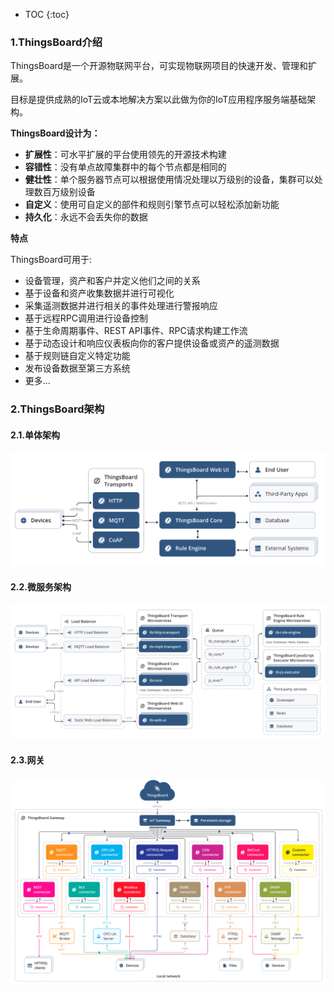 * TOC
{:toc}



### 1.ThingsBoard介绍

ThingsBoard是一个开源物联网平台，可实现物联网项目的快速开发、管理和扩展。

目标是提供成熟的IoT云或本地解决方案以此做为你的IoT应用程序服务端基础架构。

**ThingsBoard设计为：**

- **扩展性**：可水平扩展的平台使用领先的开源技术构建
- **容错性**：没有单点故障集群中的每个节点都是相同的
- **健壮性**：单个服务器节点可以根据使用情况处理以万级别的设备，集群可以处理数百万级别设备
- **自定义**：使用可自定义的部件和规则引擎节点可以轻松添加新功能
- **持久化**：永远不会丢失你的数据



**特点**

ThingsBoard可用于:

- 设备管理，资产和客户并定义他们之间的关系
- 基于设备和资产收集数据并进行可视化
- 采集遥测数据并进行相关的事件处理进行警报响应
- 基于远程RPC调用进行设备控制
- 基于生命周期事件、REST API事件、RPC请求构建工作流
- 基于动态设计和响应仪表板向你的客户提供设备或资产的遥测数据
- 基于规则链自定义特定功能
- 发布设备数据至第三方系统
- 更多…



### 2.ThingsBoard架构

#### 2.1.单体架构

![](/images/iot/default/thingsboard-ce/tb-1.png)



#### 2.2.微服务架构

![](/images/iot/default/thingsboard-ce/tb-2.png)



#### 2.3.网关

![](/images/iot/default/thingsboard-ce/tb-3.png)



